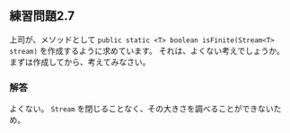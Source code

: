 ## 練習問題2.7

上司が、メソッドとして `public static <T> boolean isFinite(Stream<T> stream)` を作成するように求めています。
それは、よくない考えでしょうか。
まずは作成してから、考えてみなさい。

### 解答

よくない。
`Stream` を閉じることなく、その大きさを調べることができないため。
